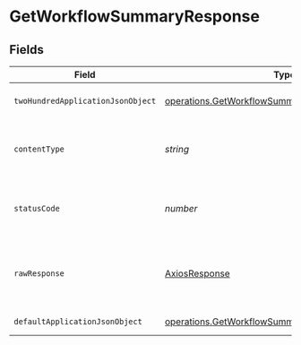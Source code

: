 # GetWorkflowSummaryResponse


## Fields

| Field                                                                                                                         | Type                                                                                                                          | Required                                                                                                                      | Description                                                                                                                   |
| ----------------------------------------------------------------------------------------------------------------------------- | ----------------------------------------------------------------------------------------------------------------------------- | ----------------------------------------------------------------------------------------------------------------------------- | ----------------------------------------------------------------------------------------------------------------------------- |
| `twoHundredApplicationJsonObject`                                                                                             | [operations.GetWorkflowSummaryResponseBody](../../../sdk/models/operations/getworkflowsummaryresponsebody.md)                 | :heavy_minus_sign:                                                                                                            | Metrics and trends for a workflow                                                                                             |
| `contentType`                                                                                                                 | *string*                                                                                                                      | :heavy_check_mark:                                                                                                            | HTTP response content type for this operation                                                                                 |
| `statusCode`                                                                                                                  | *number*                                                                                                                      | :heavy_check_mark:                                                                                                            | HTTP response status code for this operation                                                                                  |
| `rawResponse`                                                                                                                 | [AxiosResponse](https://axios-http.com/docs/res_schema)                                                                       | :heavy_check_mark:                                                                                                            | Raw HTTP response; suitable for custom response parsing                                                                       |
| `defaultApplicationJsonObject`                                                                                                | [operations.GetWorkflowSummaryInsightsResponseBody](../../../sdk/models/operations/getworkflowsummaryinsightsresponsebody.md) | :heavy_minus_sign:                                                                                                            | Error response.                                                                                                               |